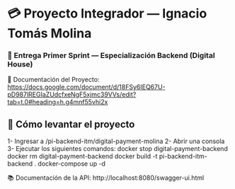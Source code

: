 # 💳 Proyecto Integrador — Ignacio Tomás Molina  
### 🧩 Entrega Primer Sprint — Especialización Backend (Digital House)

📄 Documentación del Proyecto: https://docs.google.com/document/d/18FSy6IEQ67U-pD987lREGIaZUdcfxeNgF5xjmc39VVs/edit?tab=t.0#heading=h.g4mnf55vhi2x


## 🚀 Cómo levantar el proyecto
1- Ingresar a /pi-backend-itm/digital-payment-molina
2- Abrir una consola
3- Ejecutar los siguientes comandos:
  docker stop digital-payment-backend
  docker rm digital-payment-backend
  docker build -t pi-backend-itm-backend .
  docker-compose up -d

📚 Documentación de la API: http://localhost:8080/swagger-ui.html
